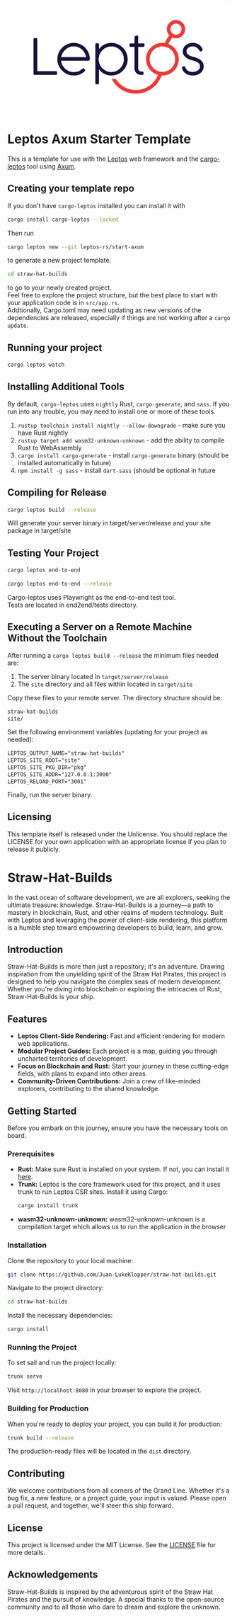 <picture>
    <source srcset="https://raw.githubusercontent.com/leptos-rs/leptos/main/docs/logos/Leptos_logo_Solid_White.svg" media="(prefers-color-scheme: dark)">
    <img src="https://raw.githubusercontent.com/leptos-rs/leptos/main/docs/logos/Leptos_logo_RGB.svg" alt="Leptos Logo">
</picture>

# Leptos Axum Starter Template

This is a template for use with the [Leptos](https://github.com/leptos-rs/leptos) web framework and the [cargo-leptos](https://github.com/akesson/cargo-leptos) tool using [Axum](https://github.com/tokio-rs/axum).

## Creating your template repo

If you don't have `cargo-leptos` installed you can install it with

```bash
cargo install cargo-leptos --locked
```

Then run
```bash
cargo leptos new --git leptos-rs/start-axum
```

to generate a new project template.

```bash
cd straw-hat-builds
```

to go to your newly created project.  
Feel free to explore the project structure, but the best place to start with your application code is in `src/app.rs`.  
Addtionally, Cargo.toml may need updating as new versions of the dependencies are released, especially if things are not working after a `cargo update`.

## Running your project

```bash
cargo leptos watch
```

## Installing Additional Tools

By default, `cargo-leptos` uses `nightly` Rust, `cargo-generate`, and `sass`. If you run into any trouble, you may need to install one or more of these tools.

1. `rustup toolchain install nightly --allow-downgrade` - make sure you have Rust nightly
2. `rustup target add wasm32-unknown-unknown` - add the ability to compile Rust to WebAssembly
3. `cargo install cargo-generate` - install `cargo-generate` binary (should be installed automatically in future)
4. `npm install -g sass` - install `dart-sass` (should be optional in future

## Compiling for Release
```bash
cargo leptos build --release
```

Will generate your server binary in target/server/release and your site package in target/site

## Testing Your Project
```bash
cargo leptos end-to-end
```

```bash
cargo leptos end-to-end --release
```

Cargo-leptos uses Playwright as the end-to-end test tool.  
Tests are located in end2end/tests directory.

## Executing a Server on a Remote Machine Without the Toolchain
After running a `cargo leptos build --release` the minimum files needed are:

1. The server binary located in `target/server/release`
2. The `site` directory and all files within located in `target/site`

Copy these files to your remote server. The directory structure should be:
```text
straw-hat-builds
site/
```
Set the following environment variables (updating for your project as needed):
```text
LEPTOS_OUTPUT_NAME="straw-hat-builds"
LEPTOS_SITE_ROOT="site"
LEPTOS_SITE_PKG_DIR="pkg"
LEPTOS_SITE_ADDR="127.0.0.1:3000"
LEPTOS_RELOAD_PORT="3001"
```
Finally, run the server binary.

## Licensing

This template itself is released under the Unlicense. You should replace the LICENSE for your own application with an appropriate license if you plan to release it publicly.


# **Straw-Hat-Builds**

In the vast ocean of software development, we are all explorers, seeking the ultimate treasure: knowledge. Straw-Hat-Builds is a journey—a path to mastery in blockchain, Rust, and other realms of modern technology. Built with Leptos and leveraging the power of client-side rendering, this platform is a humble step toward empowering developers to build, learn, and grow.

## **Introduction**

Straw-Hat-Builds is more than just a repository; it's an adventure. Drawing inspiration from the unyielding spirit of the Straw Hat Pirates, this project is designed to help you navigate the complex seas of modern development. Whether you're diving into blockchain or exploring the intricacies of Rust, Straw-Hat-Builds is your ship.

## **Features**
- **Leptos Client-Side Rendering:** Fast and efficient rendering for modern web applications.
- **Modular Project Guides:** Each project is a map, guiding you through uncharted territories of development.
- **Focus on Blockchain and Rust:** Start your journey in these cutting-edge fields, with plans to expand into other areas.
- **Community-Driven Contributions:** Join a crew of like-minded explorers, contributing to the shared knowledge.

## **Getting Started**

Before you embark on this journey, ensure you have the necessary tools on board.

### **Prerequisites**
- **Rust:** Make sure Rust is installed on your system. If not, you can install it [here](https://www.rust-lang.org/tools/install).
- **Trunk:** Leptos is the core framework used for this project, and it uses trunk to run Leptos CSR sites. Install it using Cargo:
  ```bash
  cargo install trunk
  ```
- **wasm32-unknown-unknown:** wasm32-unknown-unknown is a compilation target which allows us to run the application in the browser

### **Installation**

Clone the repository to your local machine:
```bash
git clone https://github.com/Juan-LukeKlopper/straw-hat-builds.git
```
Navigate to the project directory:
```bash
cd straw-hat-builds
```
Install the necessary dependencies:
```bash
cargo install
```

### **Running the Project**

To set sail and run the project locally:
```bash
trunk serve
```
Visit `http://localhost:8080` in your browser to explore the project.

### **Building for Production**

When you're ready to deploy your project, you can build it for production:
```bash
trunk build --release
```
The production-ready files will be located in the `dist` directory.

## **Contributing**

We welcome contributions from all corners of the Grand Line. Whether it's a bug fix, a new feature, or a project guide, your input is valued. Please open a pull request, and together, we'll steer this ship forward.

## **License**

This project is licensed under the MIT License. See the [LICENSE](./LICENSE) file for more details.

## **Acknowledgements**

Straw-Hat-Builds is inspired by the adventurous spirit of the Straw Hat Pirates and the pursuit of knowledge. A special thanks to the open-source community and to all those who dare to dream and explore the unknown.
